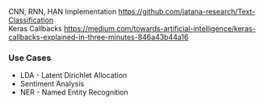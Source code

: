 CNN, RNN, HAN Implementation https://github.com/jatana-research/Text-Classification </br>
Keras Callbacks https://medium.com/towards-artificial-intelligence/keras-callbacks-explained-in-three-minutes-846a43b44a16 </br>

### Use Cases
* LDA - Latent Dirichlet Allocation
* Sentiment Analysis
* NER - Named Entity Recognition














